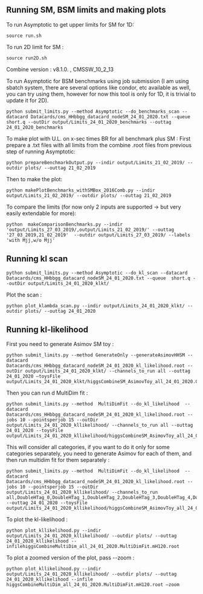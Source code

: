 ## Running SM, BSM limits and making plots ##


To run Asymptotic to get upper limits for SM for 1D:
```
source run.sh
```
To run 2D limit for SM :
```
source run2D.sh
```
Combine version : v8.1.0. , CMSSW_10_2_13

To run Asymptotic for BSM benchmarks using job submission (I am using sbatch system, there are several options like condor, etc available as well, you can try using them, however for now this tool is only for 1D, it is trivial to update it for 2D). 

```
python submit_limits.py --method Asymptotic --do_benchmarks_scan --datacard Datacards/cms_HHbbgg_datacard_nodeSM_24_01_2020.txt --queue  short.q --outDir output/Limits_24_01_2020_benchmarks --outtag 24_01_2020_benchmarks 
````

To make plot with U.L. on x-sec times BR for all benchmark plus SM :
First prepare a .txt files with all limits from the combine .root files from previous step of running Asymptotic:
```
python prepareBenchmarkOutput.py --indir output/Limits_21_02_2019/ --outdir plots/ --outtag 21_02_2019
```
Then to make the plot:
```
python makePlotBenchmarks_withSMBox_2016Comb.py --indir output/Limits_21_02_2019/ --outdir plots/ --outtag 21_02_2019
```

To compare the limits (for now only 2 inputs are supported -> but very easily extendable for more):
```
python  makeComparisonBenchmarks.py --indir 'output/Limits_27_03_2019/,output/Limits_21_02_2019/' --outtag '27_03_2019,21_02_2019'  --outdir output/Limits_27_03_2019/ --labels 'with Mjj,w/o Mjj'
```
## Running kl scan ##
```
python submit_limits.py --method Asymptotic --do_kl_scan --datacard Datacards/cms_HHbbgg_datacard_nodeSM_24_01_2020.txt --queue  short.q --outDir output/Limits_24_01_2020_klkt/
```
Plot the scan :  
```
python plot_klambda_scan.py --indir output/Limits_24_01_2020_klkt/ --outdir plots/ --outtag 24_01_2020
```

## Running kl-likelihood ##

First you need to generate Asimov SM toy : 
```
python submit_limits.py --method GenerateOnly --generateAsimovHHSM --datacard Datacards/cms_HHbbgg_datacard_nodeSM_24_01_2020_kl_likelihood.root --outDir output/Limits_24_01_2020_klkt/ --channels_to_run all --outtag 24_01_2020 —toysFile output/Limits_24_01_2020_klkt/higgsCombineSM_AsimovToy_all_24_01_2020.GenerateOnly.mH120.123456.root
```

Then you can run d MultiDim fit : 
```
python submit_limits.py --method  MultiDimFit --do_kl_likelihood  --datacard Datacards/cms_HHbbgg_datacard_nodeSM_24_01_2020_kl_likelihood.root --jobs 10 --pointsperjob 15 --outDir output/Limits_24_01_2020_kllikelihood/ --channels_to_run all --outtag 24_01_2020 --toysFile output/Limits_24_01_2020_kllikelihood/higgsCombineSM_AsimovToy_all_24_01_2020.GenerateOnly.mH120.123456.root
```

This will consider all categories, if you want to do it only for some categories separately, you need to generate Asimov for each of them, and then run multidim fit for them separately :
```
python submit_limits.py --method  MultiDimFit --do_kl_likelihood  --datacard Datacards/cms_HHbbgg_datacard_nodeSM_24_01_2020_kl_likelihood.root --jobs 10 --pointsperjob 15 --outDir output/Limits_24_01_2020_kllikelihood/ --channels_to_run all,DoubleHTag_0,DoubleHTag_1,DoubleHTag_2,DoubleHTag_3,DoubleHTag_4,DoubleHTag_5,DoubleHTag_6,DoubleHTag_7,DoubleHTag_8,DoubleHTag_9,DoubleHTag_10,DoubleHTag_11 --outtag 24_01_2020 --toysFile output/Limits_24_01_2020_kllikelihood/higgsCombineSM_AsimovToy_all_24_01_2020.GenerateOnly.mH120.123456.root
```
To plot the kl-likelihood :
```
python plot_kllikelihood.py --indir output/Limits_24_01_2020_kllikelihood/ --outdir plots/ --outtag 24_01_2020_kllikelihood --infilehiggsCombineMultiDim_all_24_01_2020.MultiDimFit.mH120.root
```
To plot a zoomed version of the plot, pass --zoom : 
```
python plot_kllikelihood.py --indir output/Limits_24_01_2020_kllikelihood/ --outdir plots/ --outtag 24_01_2020_kllikelihood --infile higgsCombineMultiDim_all_24_01_2020.MultiDimFit.mH120.root —zoom
```





